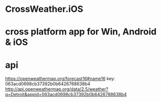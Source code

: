# CrossWeather.iOS

# cross platform app for Win, Android & iOS

# api
https://openweathermap.org/forecast16#name16
key: 063acd0698cb37392b0b6426788638b4
http://api.openweathermap.org/data/2.5/weather?q=Detroit&appid=063acd0698cb37392b0b6426788638b4
